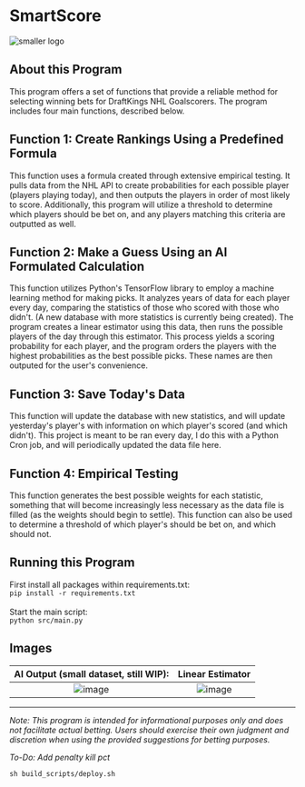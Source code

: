 # SmartScore
![smaller logo](https://github.com/proby-8/tims-picker/assets/109328434/bb96bcb9-db9e-4241-93f2-d30a3224fc4d)

## About this Program

This program offers a set of functions that provide a reliable method for selecting winning bets for DraftKings NHL Goalscorers. The program includes four main functions, described below.

## Function 1: Create Rankings Using a Predefined Formula

This function uses a formula created through extensive empirical testing. It pulls data from the NHL API to create probabilities for each possible player (players playing today), and then outputs the players in order of most likely to score. Additionally, this program will utilize a threshold to determine which players should be bet on, and any players matching this criteria are outputted as well.

## Function 2: Make a Guess Using an AI Formulated Calculation

This function utilizes Python's TensorFlow library to employ a machine learning method for making picks. It analyzes years of data for each player every day, comparing the statistics of those who scored with those who didn't. (A new database with more statistics is currently being created). The program creates a linear estimator using this data, then runs the possible players of the day through this estimator. This process yields a scoring probability for each player, and the program orders the players with the highest probabilities as the best possible picks. These names are then outputed for the user's convenience.

## Function 3: Save Today's Data

This function will update the database with new statistics, and will update yesterday's player's with information on which player's scored (and which didn't). This project is meant to be ran every day, I do this with a Python Cron job, and will periodically updated the data file here.

## Function 4: Empirical Testing

This function generates the best possible weights for each statistic, something that will become increasingly less necessary as the data file is filled (as the weights should begin to settle). This function can also be used to determine a threshold of which player's should be bet on, and which should not. 

## Running this Program

First install all packages within requirements.txt:<br/>
```pip install -r requirements.txt```<br/><br/>
Start the main script:<br/>
```python src/main.py```

## Images
AI Output (small dataset, still WIP):        |  Linear Estimator
:-------------------------:|:-------------------------:
![image](https://github.com/proby-8/tims-picker/assets/109328434/551c9924-d980-4534-bdbe-1055f29501e9)  |  ![image](https://github.com/proby-8/tims-picker/assets/109328434/92117d39-6450-40ee-be60-8d12da7bee04)

---
*Note: This program is intended for informational purposes only and does not facilitate actual betting. Users should exercise their own judgment and discretion when using the provided suggestions for betting purposes.*

*To-Do: Add penalty kill pct*


```commandline
sh build_scripts/deploy.sh
```
